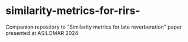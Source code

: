 # similarity-metrics-for-rirs-
Companion repository to "Similarity metrics for late reverberation" paper presented at ASILOMAR 2024
